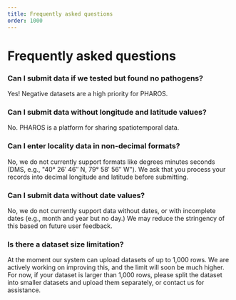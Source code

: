 ```yaml
---
title: Frequently asked questions
order: 1000
---
```


# Frequently asked questions

### Can I submit data if we tested but found no pathogens?

Yes! Negative datasets are a high priority for PHAROS.

### Can I submit data without longitude and latitude values?

No. PHAROS is a platform for sharing spatiotemporal data.

### Can I enter locality data in non-decimal formats?

No, we do not currently support formats like degrees minutes seconds (DMS, e.g., "40° 26′ 46″ N, 79° 58′ 56″ W"). We ask that you process your records into decimal longitude and latitude before submitting.

### Can I submit data without date values?

No, we do not currently support data without dates, or with incomplete dates (e.g., month and year but no day.) We may reduce the stringency of this based on future user feedback. 

### Is there a dataset size limitation?

At the moment our system can upload datasets of up to 1,000 rows. We are actively working on improving this, and the limit will soon be much higher. For now, if your dataset is larger than 1,000 rows, please split the dataset into smaller datasets and upload them separately, or contact us for assistance. 



